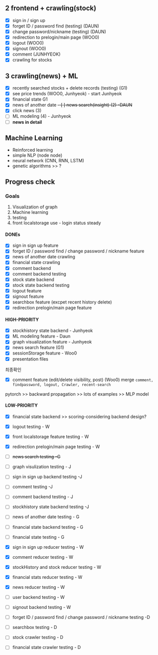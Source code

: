 ## 2 frontend + crawling(stock)
- [X] sign in / sign up
- [X] forget ID / password find (testing) (DAUN)
- [X] change password/nickname (testing) (DAUN)
- [X] redirection to prelogin/main page (WOO0)
- [X] logout (WOO0)
- [X] signout (WOO0)
- [X] comment (JUNHYEOK)
- [X] crawling for stocks

## 3 crawling(news) + ML
- [X] recently searched stocks + delete records (testing) (G1)
- [X] see price trends (WOO0, Junhyeok) - start Junhyeok
- [X] financial state G1
- [X] news of another date 
~~- [ ] news search(insight) (2) -DAUN~~
- [X] click news (3) 
- [ ] ML modeling (4) - Junhyeok
- [ ] **news in detail**

## Machine Learning 
- Reinforced learning
- simple NLP (node node)
- neural network (CNN, RNN, LSTM)
- genetic algorithms >> ?

## Progress check
### Goals
1. Visualization of graph
2. Machine learning
3. testing
4. front localstorage use - login status steady

#### DONEs
- [X] sign in sign up feature
- [X] forget ID / password find / change password / nickname feature
- [X] news of another date crawling
- [X] financial state crawling
- [X] comment backend
- [X] comment backend testing
- [X] stock state backend
- [X] stock state backend testing
- [X] logout feature
- [X] signout feature
- [X] searchbox feature (excpet recent history delete)
- [X] redirection prelogin/main page feature

#### HIGH-PRIORITY
- [X] stockhistory state backend - Junhyeok
- [X] ML modeling feature - Daun
- [X] graph visualization feature - Junhyeok
- [X] news search feature (G1)
- [X] sessionStorage feature - Woo0
- [X] presentation files

최종확인
- [X] comment feature (edit/delete visibility, post) (Woo0)
merge `comment, findpassword, logout, Crawler, recent-search`

pytorch >> backward propagation >> lots of examples >> MLP model

#### LOW-PRIORITY

- [X] financial state backend >> scoring-considering backend design? 
- [X] logout testing - W
- [X] front localstorage feature testing - W
- [X] redirection prelogin/main page testing - W
- [ ] ~~news search testing -G~~

- [ ] graph visulization testing - J
- [ ] sign in sign up backend testing -J
- [ ] comment testing -J
- [ ] comment backend testing - J
- [ ] stockhistory state backend testing -J

- [ ] news of another date testing - G
- [ ] financial state backend testing - G
- [ ] financial state testing - G

- [X] sign in sign up reducer testing - W
- [X] comment reducer testing - W
- [X] stockHistory and stock reducer testing - W
- [X] financial stats reducer testing - W
- [X] news reducer testing - W
- [ ] user backend testing - W
- [ ] signout backend testing - W

- [ ] forget ID / password find / change password / nickname testing -D
- [ ] searchbox testing - D
- [ ] stock crawler testing - D
- [ ] financial state crawler testing - D



